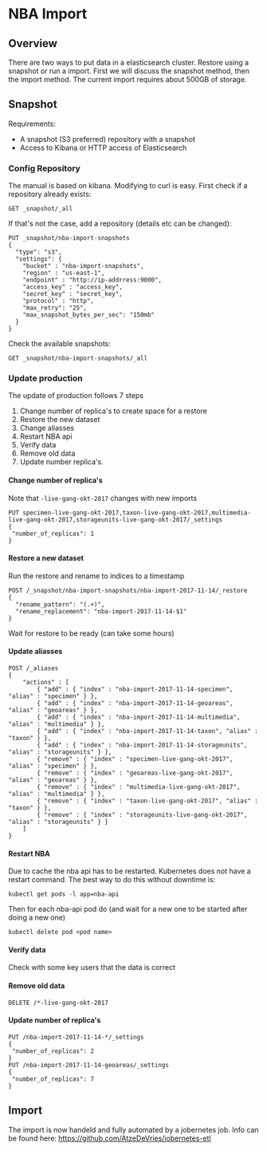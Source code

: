 # NBA Import

## Overview

There are two ways to put data in a elasticsearch cluster. Restore using
a snapshot or run a import. First we will discuss the snapshot method, then
the import method. The current import requires about 500GB of storage.

## Snapshot

Requirements:

* A snapshot (S3 preferred) repository with a snapshot
* Access to Kibana or HTTP access of Elasticsearch

### Config Repository

The manual is based on kibana. Modifying to curl is easy. First check if
a repository already exists:

```http
GET _snapshot/_all
```

If that's not the case, add a repository (details etc can be changed):

```http
PUT _snapshot/nba-import-snapshots
{
  "type": "s3",
  "settings": {
    "bucket" : "nba-import-snapshots",
    "region" : "us-east-1",
    "endpoint" : "http://ip-addrress:9000",
    "access_key" : "access_key",
    "secret_key" : "secret_key",
    "protocol" : "http",
    "max_retry": "25",
    "max_snapshot_bytes_per_sec": "150mb"
  }
}
```

Check the available snapshots:

```http
GET _snapshot/nba-import-snapshots/_all
```

### Update production

The update of production follows 7 steps
1. Change number of replica's to create space for a restore
2. Restore the new dataset
3. Change aliasses
4. Restart NBA api
5. Verify data
6. Remove old data
7. Update number replica's.

#### Change number of replica's
Note that `-live-gang-okt-2017` changes with new imports
```
PUT specimen-live-gang-okt-2017,taxon-live-gang-okt-2017,multimedia-live-gang-okt-2017,storageunits-live-gang-okt-2017/_settings
{
 "number_of_replicas": 1
}
```
#### Restore a new dataset
Run the restore and rename to indices to a timestamp
```
POST /_snapshot/nba-import-snapshots/nba-import-2017-11-14/_restore
{
  "rename_pattern": "(.+)",
  "rename_replacement": "nba-import-2017-11-14-$1"
}
```
Wait for restore to be ready (can take some hours)

#### Update aliasses
```
POST /_aliases
{
    "actions" : [
        { "add" : { "index" : "nba-import-2017-11-14-specimen", "alias" : "specimen" } },
        { "add" : { "index" : "nba-import-2017-11-14-geoareas", "alias" : "geoareas" } },
        { "add" : { "index" : "nba-import-2017-11-14-multimedia", "alias" : "multimedia" } },
        { "add" : { "index" : "nba-import-2017-11-14-taxon", "alias" : "taxon" } },
        { "add" : { "index" : "nba-import-2017-11-14-storageunits", "alias" : "storageunits" } },
        { "remove" : { "index" : "specimen-live-gang-okt-2017", "alias" : "specimen" } },
        { "remove" : { "index" : "geoareas-live-gang-okt-2017", "alias" : "geoareas" } },
        { "remove" : { "index" : "multimedia-live-gang-okt-2017", "alias" : "multimedia" } },
        { "remove" : { "index" : "taxon-live-gang-okt-2017", "alias" : "taxon" } },
        { "remove" : { "index" : "storageunits-live-gang-okt-2017", "alias" : "storageunits" } }
    ]
}

```
#### Restart NBA
Due to cache the nba api has to be restarted. Kubernetes does not have a restart command. The best way to do this
without downtime is:
```
kubectl get pods -l app=nba-api
```
Then for each nba-api pod do (and wait for a new one to be started after doing a new one)
```
kubectl delete pod <pod name>
```

#### Verify data
Check with some key users that the data is correct

#### Remove old data
```
DELETE /*-live-gang-okt-2017
```
#### Update number of replica's
```
PUT /nba-import-2017-11-14-*/_settings
{
 "number_of_replicas": 2
}
PUT /nba-import-2017-11-14-geoareas/_settings
{
 "number_of_replicas": 7
}
```


## Import

The import is now handeld and fully automated by a jobernetes job. Info can be found here:
https://github.com/AtzeDeVries/jobernetes-etl

